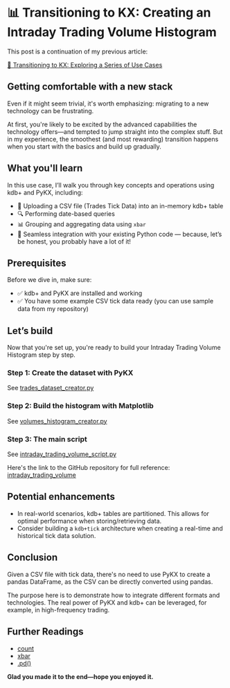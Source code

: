 # 📊 Transitioning to KX: Creating an Intraday Trading Volume Histogram

This post is a continuation of my previous article: 

[🚀 Transitioning to KX: Exploring a Series of Use Cases](https://www.linkedin.com/pulse/transitioning-kx-products-exploring-series-use-cases-fabio-gaiera-rfi2f)

## Getting comfortable with a new stack

Even if it might seem trivial, it's worth emphasizing: migrating to a new technology can be frustrating.

At first, you're likely to be excited by the advanced capabilities the technology offers—and tempted to jump straight
into the complex stuff. But in my experience, the smoothest (and most rewarding) transition happens when you start with
the basics and build up gradually.

## What you'll learn

In this use case, I’ll walk you through key concepts and operations using kdb+ and PyKX, including:

- 📂 Uploading a CSV file (Trades Tick Data) into an in-memory kdb+ table
- 🔍 Performing date-based queries
- 📊 Grouping and aggregating data using `xbar`
- 🐍 Seamless integration with your existing Python code — because, let’s be honest, you probably have a lot of it!

## Prerequisites

Before we dive in, make sure:

- ✅ kdb+ and PyKX are installed and working
- ✅ You have some example CSV tick data ready (you can use sample data from my repository)


## Let’s build

Now that you're set up, you're ready to build your Intraday Trading Volume Histogram step by step.

### Step 1: Create the dataset with PyKX

See [trades_dataset_creator.py](https://github.com/fabiogaiera/transitioning-to-kx/blob/master/intraday_trading_volume/trades_dataset_creator.py)

### Step 2: Build the histogram with Matplotlib

See [volumes_histogram_creator.py](https://github.com/fabiogaiera/transitioning-to-kx/blob/master/intraday_trading_volume/volumes_histogram_creator.py)

### Step 3: The main script

See [intraday_trading_volume_script.py](https://github.com/fabiogaiera/transitioning-to-kx/blob/master/intraday_trading_volume/intraday_trading_volume_script.py)

Here's the link to the GitHub repository for full reference: [intraday_trading_volume](https://github.com/fabiogaiera/transitioning-to-kx/tree/master/intraday_trading_volume)


## Potential enhancements

- In real-world scenarios, kdb+ tables are partitioned. This allows for optimal performance when storing/retrieving
  data.
- Consider building a `kdb+tick` architecture when creating a real-time and historical tick data solution.

## Conclusion

Given a CSV file with tick data, there's no need to use PyKX to create a pandas DataFrame, 
as the CSV can be directly converted using pandas.

The purpose here is to demonstrate how to integrate different formats and technologies. 
The real power of PyKX and kdb+ can be leveraged, for example, in high-frequency trading.

## Further Readings

- [count](https://code.kx.com/pykx/3.1/api/pykx-execution/q.html#count)
- [xbar](https://code.kx.com/pykx/3.1/api/pykx-q-data/wrappers.html#pykx.wrappers.Table.xbar)
- [.pd()](https://code.kx.com/pykx/3.1/api/pykx-q-data/wrappers.html)

**Glad you made it to the end—hope you enjoyed it.**

